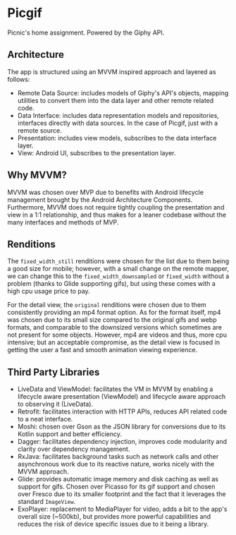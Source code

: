 Picgif
==
Picnic's home assignment. Powered by the Giphy API.

Architecture
--
The app is structured using an MVVM inspired approach and layered as follows:

* Remote Data Source: includes models of Giphy's API's objects, mapping utilities to convert them into the data layer and other remote related code.
* Data Interface: includes data representation models and repositories, interfaces directly with data sources. In the case of Picgif, just with a remote source.
* Presentation: includes view models, subscribes to the data interface layer.
* View: Android UI, subscribes to the presentation layer.

Why MVVM?
--
MVVM was chosen over MVP due to benefits with Android lifecycle management brought by the Android Architecture Components. Furthermore, MVVM does not require tightly coupling the presentation and view in a 1:1 relationship, and thus makes for a leaner codebase without the many interfaces and methods of MVP.


Renditions
--
The `fixed_width_still` renditions were chosen for the list due to them being a good size for mobile; however, with a small change on the remote mapper, we can change this to the `fixed_width_downsampled` or `fixed_width` without a problem (thanks to Glide supporting gifs), but using these comes with a high cpu usage price to pay.

For the detail view, the `original` renditions were chosen due to them consistently providing an mp4 format option. As for the format itself, mp4 was chosen due to its small size compared to the original gifs and webp formats, and comparable to the downsized versions which sometimes are not present for some objects. However, mp4 are videos and thus, more cpu intensive; but an acceptable compromise, as the detail view is focused in getting the user a fast and smooth animation viewing experience.

Third Party Libraries
--
* LiveData and ViewModel: facilitates the VM in MVVM by enabling a lifecycle aware presentation (ViewModel) and lifecycle aware approach to observing it (LiveData).
* Retrofit: facilitates interaction with HTTP APIs, reduces API related code to a neat interface. 
* Moshi: chosen over Gson as the JSON library for conversions due to its Kotlin support and better efficiency.
* Dagger: facilitates dependency injection, improves code modularity and clarity over dependency management.
* RxJava: facilitates background tasks such as network calls and other asynchronous work due to its reactive nature, works nicely with the MVVM approach.
* Glide: provides automatic image memory and disk caching as well as support for gifs. Chosen over Picasso for its gif support and chosen over Fresco due to its smaller footprint and the fact that it leverages the standard `ImageView`.
* ExoPlayer: replacement to MediaPlayer for video, adds a bit to the app's overall size (~500kb), but provides more powerful capabilities and reduces the risk of device specific issues due to it being a library.